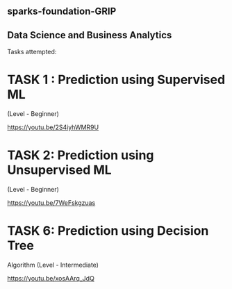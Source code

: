 ## sparks-foundation-GRIP
## Data Science and Business Analytics

Tasks attempted:

# TASK 1 : Prediction using Supervised ML

(Level - Beginner) 

https://youtu.be/2S4iyhWMR9U

# TASK 2: Prediction using Unsupervised ML

(Level - Beginner)

https://youtu.be/7WeFskgzuas

# TASK 6: Prediction using Decision Tree

Algorithm
(Level - Intermediate)


https://youtu.be/xosAArq_JdQ





